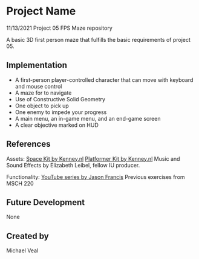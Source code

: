 # Project Name
11/13/2021 Project 05 FPS Maze repository

A basic 3D first person maze that fulfills the basic requirements of project 05. 

## Implementation
- A first-person player-controlled character that can move with keyboard and mouse control
- A maze for to navigate
- Use of Constructive Solid Geometry
- One object to pick up
- One enemy to impede your progress
- A main menu, an in-game menu, and an end-game screen
- A clear objective marked on HUD

## References
Assets:
[Space Kit by Kenney.nl](https://kenney.nl/assets/space-kit)
[Platformer Kit by Kenney.nl](https://kenney.nl/assets/platformer-kit)
Music and Sound Effects by Elizabeth Leibel, fellow IU producer.

Functionality:
[YouTube series by Jason Francis](https://www.youtube.com/watch?v=JHHtF_al2QM&list=PL3V-_hJz2cV-Z-fjiYDZoZy56jzT7Gux8&index=1)
Previous exercises from MSCH 220

## Future Development
None

## Created by
Michael Veal
